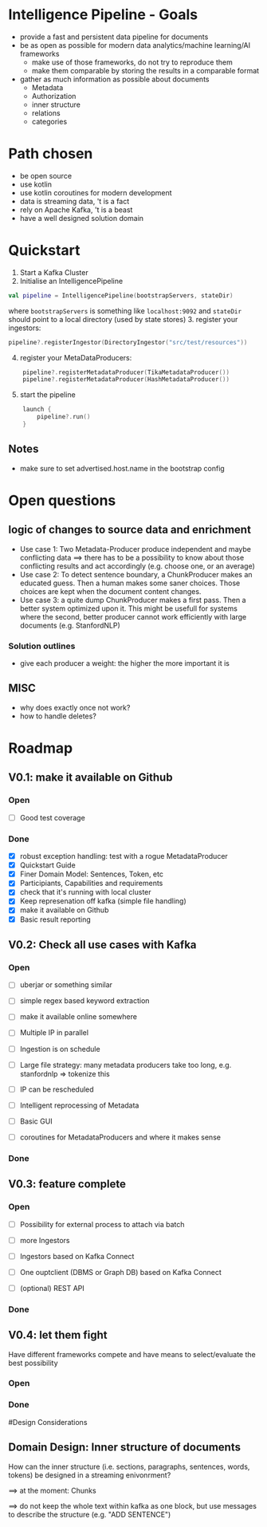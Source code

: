 # Intelligence Pipeline - Goals
* provide a fast and persistent data pipeline for documents
* be as open as possible for modern data analytics/machine learning/AI frameworks
    * make use of those frameworks, do not try to reproduce them
    * make them comparable by storing the results in a comparable format
* gather as much information as possible about documents
    * Metadata
    * Authorization
    * inner structure
    * relations
    * categories

# Path chosen
* be open source
* use kotlin
* use kotlin coroutines for modern development
* data is streaming data, 't is a fact
* rely on Apache Kafka, 't is a beast
* have a well designed solution domain

# Quickstart
1. Start a Kafka Cluster
2. Initialise an IntelligencePipeline
```kotlin
val pipeline = IntelligencePipeline(bootstrapServers, stateDir)
```
where `bootstrapServers` is something like `localhost:9092` and `stateDir` should point to a local directory (used by state stores)
3. register your ingestors:
```kotlin 
pipeline?.registerIngestor(DirectoryIngestor("src/test/resources"))
``` 
4. register your MetaDataProducers:
``` kotlin 
    pipeline?.registerMetadataProducer(TikaMetadataProducer())
    pipeline?.registerMetadataProducer(HashMetadataProducer())
``` 
5. start the pipeline
``` kotlin 
    launch {
        pipeline?.run()
    }
``` 
## Notes
- make sure to set advertised.host.name in the bootstrap config


# Open questions

## logic of changes to source data and enrichment
* Use case 1: Two Metadata-Producer produce independent and maybe conflicting data ==> there has to be a possibility to 
know about those conflicting results and act accordingly (e.g. choose one, or an average)
* Use case 2: To detect sentence boundary, a ChunkProducer makes an educated guess. 
Then a human makes some saner choices. Those choices are kept when the document content changes.
* Use case 3: a quite dump ChunkProducer makes a first pass. Then a better system optimized upon it. This might be usefull 
for systems where the second, better producer cannot work efficiently with large documents (e.g. StanfordNLP) 

### Solution outlines
*  give each producer a weight: the higher the more important it is

## MISC
* why does exactly once not work?
* how to handle deletes?


# Roadmap
## V0.1: make it available on Github

### Open
- [ ]  Good test coverage


### Done
- [x] robust exception handling: test with a rogue MetadataProducer
- [x] Quickstart Guide
- [x] Finer Domain Model: Sentences, Token, etc
- [x] Participiants, Capabilities and requirements
- [x] check that it's running with local cluster
- [x] Keep represenation off kafka (simple file handling)
- [x] make it available on Github
- [x] Basic result reporting

## V0.2: Check all use cases with Kafka

### Open
- [ ] uberjar or something similar
- [ ] simple regex based keyword extraction
- [ ] make it available online somewhere
- [ ] Multiple IP in parallel
- [ ] Ingestion is on schedule
- [ ] Large file strategy: many metadata producers take too long, e.g. stanfordnlp => tokenize this
- [ ] IP can be rescheduled
- [ ] Intelligent reprocessing of Metadata
- [ ] Basic GUI
- [ ] coroutines for MetadataProducers and where it makes sense


### Done


## V0.3: feature complete

### Open
- [ ] Possibility for external process to attach via batch
- [ ] more Ingestors
- [ ] Ingestors based on Kafka Connect
- [ ] One ouptclient (DBMS or Graph DB) based on Kafka Connect
- [ ] (optional) REST API


### Done

## V0.4: let them fight
Have different frameworks compete and have means to select/evaluate the best possibility

### Open


### Done


#Design Considerations
## Domain Design: Inner structure of documents
How can the inner structure (i.e. sections, paragraphs, sentences, words, tokens) be designed in a streaming enivonrment?

==> at the moment: Chunks

==> do not keep the whole text within kafka as one block, but use messages to describe the structure (e.g. "ADD SENTENCE")

